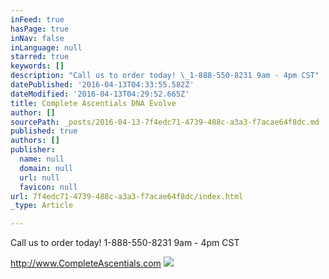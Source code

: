 ```yaml
---
inFeed: true
hasPage: true
inNav: false
inLanguage: null
starred: true
keywords: []
description: "Call us to order today! \_1-888-550-8231 9am - 4pm CST"
datePublished: '2016-04-13T04:33:55.582Z'
dateModified: '2016-04-13T04:29:52.665Z'
title: Complete Ascentials DNA Evolve
author: []
sourcePath: _posts/2016-04-13-7f4edc71-4739-488c-a3a3-f7acae64f8dc.md
published: true
authors: []
publisher:
  name: null
  domain: null
  url: null
  favicon: null
url: 7f4edc71-4739-488c-a3a3-f7acae64f8dc/index.html
_type: Article

---
```

Call us to order today!  1-888-550-8231 9am - 4pm CST

http://www.CompleteAscentials.com
![](https://the-grid-user-content.s3-us-west-2.amazonaws.com/e3955f46-4321-4c22-87be-a50a9f639457.png)